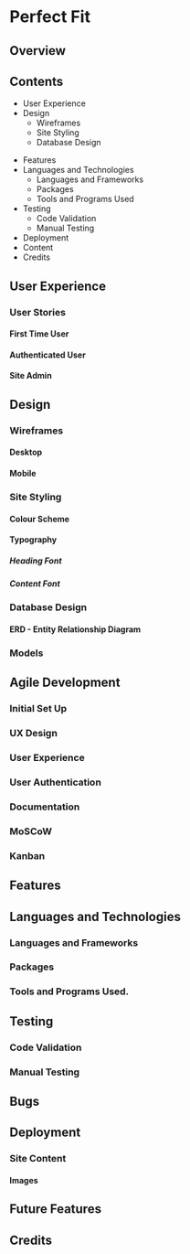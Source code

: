 # Perfect Fit

## Overview

## Contents

* User Experience
* Design
    - Wireframes
    - Site Styling
    - Database Design
- Features
- Languages and Technologies
    - Languages and Frameworks
    - Packages
    - Tools and Programs Used
- Testing
    - Code Validation
    - Manual Testing
- Deployment
- Content
- Credits

## User Experience

### User Stories

#### First Time User

#### Authenticated User

#### Site Admin 

## Design

### Wireframes

#### Desktop

#### Mobile

### Site Styling

#### Colour Scheme

#### Typography

##### Heading Font

##### Content Font

### Database Design

#### ERD - Entity Relationship Diagram

### Models

## Agile Development

### Initial Set Up

### UX Design

### User Experience

### User Authentication

### Documentation

### MoSCoW

### Kanban

## Features

## Languages and Technologies

### Languages and Frameworks

### Packages

### Tools and Programs Used. 

## Testing

### Code Validation

### Manual Testing

## Bugs

## Deployment

### Site Content

#### Images

## Future Features

## Credits
